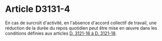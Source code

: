 # Article D3131-4

  
En cas de surcroît d'activité, en l'absence d'accord collectif de travail, une réduction de la durée du repos quotidien peut être mise en œuvre dans les conditions définies aux articles [D. 3121-16 à D. 3121-18][1].

 [1]: /affichCodeArticle.do?cidTexte=LEGITEXT000006072050&idArticle=LEGIARTI000018486415&dateTexte=&categorieLien=cid